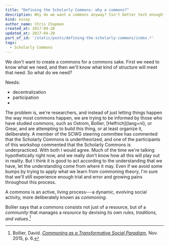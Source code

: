 ```yaml
---
title: "Defining the Scholarly Commons: why a commons?"
description: Why do we want a commons anyway? Isn't better tech enough?
kind: essay
author_name: Chris Chapman
created_at: 2017-04-20
updated_at: 2017-04-20
part_of_id: '/static/posts/defining-the-scholarly-commons/index.*'
tags:
  - Scholarly Commons
---
```


We don't want to create a commons for a commons sake. First we need to know
what we need, and then we'll know what kind of structure will meet that need.
So what do we need?

Needs:

- decentralization
- participation
-

The problem is, we're researchers, and instead of just letting things happen
the way most commons happen, we are trying to be informed by those who have
studied commons, such as Ostrom, Bollier, [Helfrich]{lang=nl}, or Grear, and
are attempting to build this thing, or at least organize it, deliberately. A
member of the SCWG steering committee has commented that the Scholarly Commons
is undertheorized, and one of the participants of this workshop commented that
the Scholarly Commons is underpracticed. With both I would agree. Much of the
time we're talking hypothetically right now, and we really don't know how all
this will play out in reality. But I think it is good to act according to the
understanding that we have, let the understanding come from where it may. Even
if we avoid some bumps by trying to apply what we learn from commoning theory,
I'm sure that we'll still experience enough trial and error and growing pains
throughout this process.

A commons is an active, living process---a dynamic, evolving social activity,
more deliberately known as <dfn id="commoning">commoning</dfn>.

Bollier says that a commons consists not just of a resource, but of a
_community_ that manages a _resource_ by devising its own _rules, traditions,
and values_.[^Bollier-community]

[^Bollier-community]:

    Bollier, David. <a
    href="https://hyp.is/m-y5CiShEeeVrhfwB2Ooww/thenextsystem.org/commoning-as-a-transformative-social-paradigm/">
    <cite>Commoning as a Transformative Social Paradigm</cite></a>, Nov. 2015,
    p. 6.
